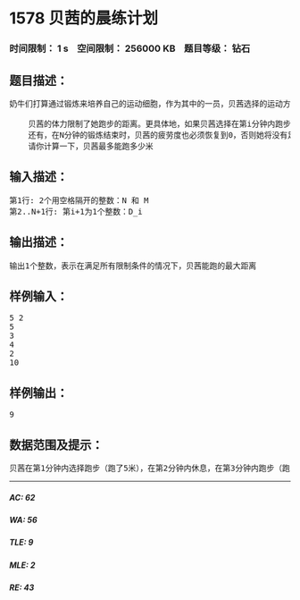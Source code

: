 # 1578 贝茜的晨练计划   
### 时间限制： 1 s&nbsp;&nbsp;&nbsp;&nbsp;空间限制： 256000 KB&nbsp;&nbsp;&nbsp;&nbsp;题目等级： 钻石  
## 题目描述：  

<pre>
奶牛们打算通过锻炼来培养自己的运动细胞，作为其中的一员，贝茜选择的运动方式是每天进行N(1 <= N <= 10,000)分钟的晨跑。在每分钟的开始，贝茜会选择下一分钟是用来跑步还是休息。
 
    贝茜的体力限制了她跑步的距离。更具体地，如果贝茜选择在第i分钟内跑步，她可以在这一分钟内跑D_i(1 <= D_i <= 1,000)米，并且她的疲劳度会增加1。不过，无论何时贝茜的疲劳度都不能超过M(1 <= M <= 500)。如果贝茜选择休息，那么她的疲劳度就会每分钟减少1，但她必须休息到疲劳度恢复到0为止。在疲劳度为0时休息的话，疲劳度不会再变动。晨跑开始时，贝茜的疲劳度为0。
    还有，在N分钟的锻炼结束时，贝茜的疲劳度也必须恢复到0，否则她将没有足够的精力来对付这一整天中剩下的事情。
    请你计算一下，贝茜最多能跑多少米
</pre>
  
  
## 输入描述：  

<pre>
第1行: 2个用空格隔开的整数：N 和 M
第2..N+1行: 第i+1为1个整数：D_i
</pre>
  
  
## 输出描述：  

<pre>
输出1个整数，表示在满足所有限制条件的情况下，贝茜能跑的最大距离
</pre>
  
  
## 样例输入：  

<pre>
5 2
5
3
4
2
10
</pre>
  
  
## 样例输出：  

<pre>
9
</pre>
  
  
## 数据范围及提示：  

<pre>
贝茜在第1分钟内选择跑步（跑了5米），在第2分钟内休息，在第3分钟内跑步（跑了4米），剩余的时间都用来休息。因为在晨跑结束时贝茜的疲劳度必须为0，所以她不能在第5分钟内选择跑步
</pre>
  
  
***  

##### AC: 62  
##### WA: 56  
##### TLE: 9  
##### MLE: 2  
##### RE: 43  

